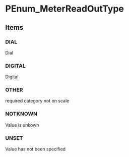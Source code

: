 # PEnum_MeterReadOutType
<!-- end of short definition -->

## Items

### DIAL
Dial

### DIGITAL
Digital

### OTHER
required category not on scale

### NOTKNOWN
Value is unkown

### UNSET
Value has not been specified
